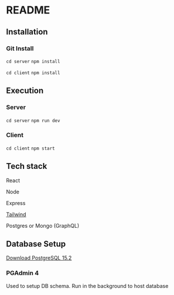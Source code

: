 # README
## Installation
### Git Install
`cd server`
`npm install`

`cd client`
`npm install`

## Execution
### Server
`cd server`
`npm run dev`
### Client
`cd client`
`npm start`

## Tech stack
React

Node

Express

[Tailwind](https://tailwindcss.com/docs/guides/create-react-app)

Postgres or Mongo (GraphQL)

## Database Setup
[Download PostgreSQL 15.2](https://www.enterprisedb.com/downloads/postgres-postgresql-downloads)

### PGAdmin 4
Used to setup DB schema. Run in the background to host database